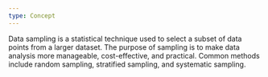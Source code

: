 ```yaml
---
type: Concept
---
```


Data sampling is a statistical technique used to select a subset of data points from a larger dataset. The purpose of sampling is to make data analysis more manageable, cost-effective, and practical. Common methods include random sampling, stratified sampling, and systematic sampling.